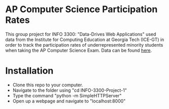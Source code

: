 # AP Computer Science Participation Rates

This group project for INFO 3300: "Data-Drives Web Applications" used data from the Institute for Computing Education at Georgia Tech (ICE-GT) in order to track the participation rates of underrepresented minority students when taking the AP Computer Science Exam. Data can be found <a href="http://home.cc.gatech.edu/ice-gt/556">here</a>.

# Installation

- Clone this repo to your computer.
- Navigate to the folder using "cd INFO-3300-Project-1"
- Type the command "python -m SimpleHTTPServer"
- Open up a webpage and navigate to "localhost:8000"

